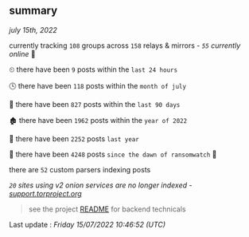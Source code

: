 
## summary
_july 15th, 2022_

currently tracking `108` groups across `158` relays & mirrors - _`55` currently online_ 📡

⏲ there have been `9` posts within the `last 24 hours`

🕓 there have been `118` posts within the `month of july`

📅 there have been `827` posts within the `last 90 days`

🏚 there have been `1962` posts within the `year of 2022`

🚀 there have been `2252` posts `last year`

🦕 there have been `4248` posts `since the dawn of ransomwatch` 🐣

there are `52` custom parsers indexing posts

_`20` sites using v2 onion services are no longer indexed - [support.torproject.org](https://support.torproject.org/onionservices/v2-deprecation/)_

> see the project [README](https://github.com/jmousqueton/ransomwatch#readme) for backend technicals



Last update : _Friday 15/07/2022 10:46:52 (UTC)_


